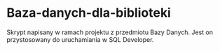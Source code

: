 # Baza-danych-dla-biblioteki

Skrypt napisany w ramach projektu z przedmiotu Bazy Danych. Jest on przystosowany do uruchamiania w SQL Developer.
